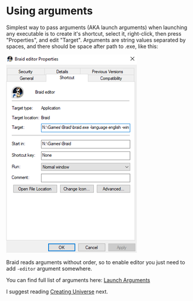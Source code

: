 # Using arguments
Simplest way to pass arguments (AKA launch arguments) when launching any executable is to create it's shortcut, select it, right-click, then press "Properties", and edit "Target". Arguments are string values separated by spaces, and there should be space after path to .exe, like this:

![<Here should be image of shortcut's properties, but it's not displayed for some reason>](Images/ShortcutProperties.png)

Braid reads arguments without order, so to enable editor you just need to add `-editor` argument somewhere.

You can find full list of arguments here: [Launch Arguments](LaunchArguments.md)

I suggest reading [Creating Universe](CreatingUniverse.md) next.